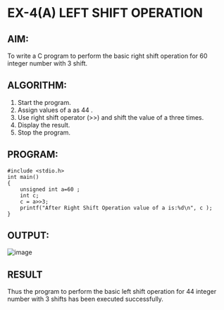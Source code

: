 # EX-4(A)    LEFT SHIFT OPERATION

## AIM:
 To write a C program to perform the basic right shift operation for 60 integer number with 3 shift.

## ALGORITHM:
1. Start the program.
2. Assign values of a as 44 .
3. Use right shift operator (>>) and shift the value of a three times.
4. Display the result.
5. Stop the program.

## PROGRAM:
```
#include <stdio.h>
int main() 
{
    unsigned int a=60 ;	
    int c; 
    c = a>>3;    
    printf("After Right Shift Operation value of a is:%d\n", c );
}
```

## OUTPUT:
![image](https://github.com/Yuvaranithulasingam/EX-04-1a/assets/121418522/a4c718a6-f772-41f6-9ee6-a264bcfc4181)

## RESULT
Thus the program to perform the basic left shift operation for 44 integer number
with 3 shifts has been executed successfully.

